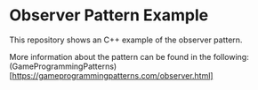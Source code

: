 # Observer Pattern Example

This repository shows an C++ example of the observer pattern.

More information about the pattern can be found in the following:
(GameProgrammingPatterns)[https://gameprogrammingpatterns.com/observer.html]
